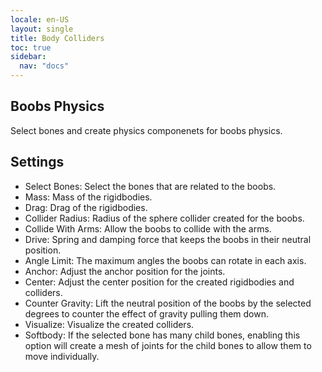 ```yaml
---
locale: en-US
layout: single
title: Body Colliders
toc: true
sidebar:
  nav: "docs"
---
```


## Boobs Physics

Select bones and create physics componenets for boobs physics.


## Settings

* Select Bones: Select the bones that are related to the boobs.
* Mass: Mass of the rigidbodies.
* Drag: Drag of the rigidbodies.
* Collider Radius: Radius of the sphere collider created for the boobs.
* Collide With Arms: Allow the boobs to collide with the arms.
* Drive: Spring and damping force that keeps the boobs in their neutral position.
* Angle Limit: The maximum angles the boobs can rotate in each axis.
* Anchor: Adjust the anchor position for the joints.
* Center: Adjust the center position for the created rigidbodies and colliders.
* Counter Gravity: Lift the neutral position of the boobs by the selected degrees to counter the effect of gravity pulling them down.
* Visualize: Visualize the created colliders.
* Softbody: If the selected bone has many child bones, enabling this option will create a mesh of joints for the child bones to allow them to move individually.
